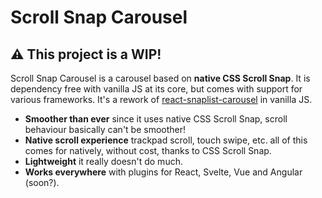 # Scroll Snap Carousel

## :warning: This project is a WIP!

Scroll Snap Carousel is a carousel based on **native CSS Scroll Snap**.
It is dependency free with vanilla JS at its core, but comes with support for various frameworks.
It's a rework of [react-snaplist-carousel](https://github.com/luispuig/react-snaplist-carousel) in vanilla JS.

- **Smoother than ever** since it uses native CSS Scroll Snap, scroll behaviour basically can't be smoother!
- **Native scroll experience** trackpad scroll, touch swipe, etc. all of this comes for natively, without cost, thanks to CSS Scroll Snap.
- **Lightweight** it really doesn't do much.
- **Works everywhere** with plugins for React, Svelte, Vue and Angular (soon?).
